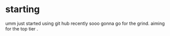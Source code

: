 # starting
umm just started using git hub recently sooo gonna go for the grind.
aiming for the top tier .
